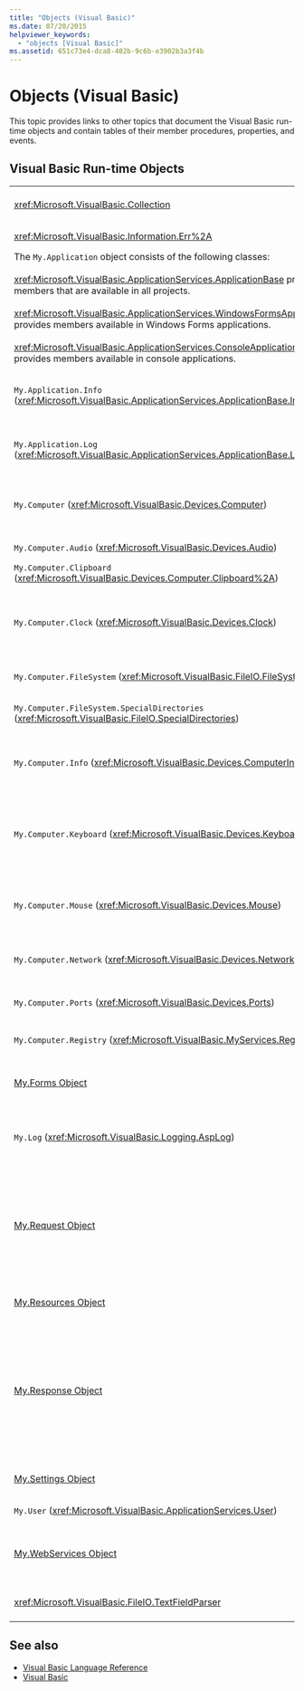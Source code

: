 ```yaml
---
title: "Objects (Visual Basic)"
ms.date: 07/20/2015
helpviewer_keywords: 
  - "objects [Visual Basic]"
ms.assetid: 651c73e4-dca8-402b-9c6b-e3902b3a3f4b
---
```

# Objects (Visual Basic)
This topic provides links to other topics that document the Visual Basic run-time objects and contain tables of their member procedures, properties, and events.  
  
## Visual Basic Run-time Objects  
  
|||  
|---|---|  
|<xref:Microsoft.VisualBasic.Collection>|Provides a convenient way to see a related group of items as a single object.|  
|<xref:Microsoft.VisualBasic.Information.Err%2A>|Contains information about run-time errors.|  
|The `My.Application` object consists of the following classes:<br /><br /> <xref:Microsoft.VisualBasic.ApplicationServices.ApplicationBase> provides members that are available in all projects.<br /><br /> <xref:Microsoft.VisualBasic.ApplicationServices.WindowsFormsApplicationBase> provides members available in Windows Forms applications.<br /><br /> <xref:Microsoft.VisualBasic.ApplicationServices.ConsoleApplicationBase> provides members available in console applications.|Provides data that is associated only with the current application or DLL. No system-level information can be altered with `My.Application`.<br /><br /> Some members are available only for Windows Forms or console applications.|  
|`My.Application.Info` (<xref:Microsoft.VisualBasic.ApplicationServices.ApplicationBase.Info%2A>)|Provides properties for getting the information about an application, such as the version number, description, loaded assemblies, and so on.|  
|`My.Application.Log` (<xref:Microsoft.VisualBasic.ApplicationServices.ApplicationBase.Log%2A>)|Provides a property and methods to write event and exception information to the application's log listeners.|  
|`My.Computer` (<xref:Microsoft.VisualBasic.Devices.Computer>)|Provides properties for manipulating computer components such as audio, the clock, the keyboard, the file system, and so on.|  
|`My.Computer.Audio` (<xref:Microsoft.VisualBasic.Devices.Audio>)|Provides methods for playing sounds.|  
|`My.Computer.Clipboard` (<xref:Microsoft.VisualBasic.Devices.Computer.Clipboard%2A>)|Provides methods for manipulating the Clipboard.|  
|`My.Computer.Clock` (<xref:Microsoft.VisualBasic.Devices.Clock>)|Provides properties for accessing the current local time and Universal Coordinated Time (equivalent to Greenwich Mean Time) from the system clock.|  
|`My.Computer.FileSystem` (<xref:Microsoft.VisualBasic.FileIO.FileSystem>)|Provides properties and methods for working with drives, files, and directories.|  
|`My.Computer.FileSystem.SpecialDirectories` (<xref:Microsoft.VisualBasic.FileIO.SpecialDirectories>)|Provides properties for accessing commonly referenced directories.|  
|`My.Computer.Info` (<xref:Microsoft.VisualBasic.Devices.ComputerInfo>)|Provides properties for getting information about the computer's memory, loaded assemblies, name, and operating system.|  
|`My.Computer.Keyboard` (<xref:Microsoft.VisualBasic.Devices.Keyboard>)|Provides properties for accessing the current state of the keyboard, such as what keys are currently pressed, and provides a method to send keystrokes to the active window.|  
|`My.Computer.Mouse` (<xref:Microsoft.VisualBasic.Devices.Mouse>)|Provides properties for getting information about the format and configuration of the mouse that is installed on the local computer.|  
|`My.Computer.Network` (<xref:Microsoft.VisualBasic.Devices.Network>)|Provides a property, an event, and methods for interacting with the network to which the computer is connected.|  
|`My.Computer.Ports` (<xref:Microsoft.VisualBasic.Devices.Ports>)|Provides a property and a method for accessing the computer's serial ports.|  
|`My.Computer.Registry` (<xref:Microsoft.VisualBasic.MyServices.RegistryProxy>)|Provides properties and methods for manipulating the registry.|  
|[My.Forms Object](../../../visual-basic/language-reference/objects/my-forms-object.md)|Provides properties for accessing an instance of each Windows Form declared in the current project.|  
|`My.Log` (<xref:Microsoft.VisualBasic.Logging.AspLog>)|Provides a property and methods for writing event and exception information to the application's log listeners for Web applications.|  
|[My.Request Object](../../../visual-basic/language-reference/objects/my-request-object.md)|Gets the <xref:System.Web.HttpRequest> object for the requested page. The `My.Request` object contains information about the current HTTP request.<br /><br /> The `My.Request` object is available only for ASP.NET applications.|  
|[My.Resources Object](../../../visual-basic/language-reference/objects/my-resources-object.md)|Provides properties and classes for accessing an application's resources.|  
|[My.Response Object](../../../visual-basic/language-reference/objects/my-response-object.md)|Gets the <xref:System.Web.HttpResponse> object that is associated with the <xref:System.Web.UI.Page>. This object allows you to send HTTP response data to a client and contains information about that response.<br /><br /> The `My.Response` object is available only for ASP.NET applications.|  
|[My.Settings Object](../../../visual-basic/language-reference/objects/my-settings-object.md)|Provides properties and methods for accessing an application's settings.|  
|`My.User` (<xref:Microsoft.VisualBasic.ApplicationServices.User>)|Provides access to information about the current user.|  
|[My.WebServices Object](../../../visual-basic/language-reference/objects/my-webservices-object.md)|Provides properties for creating and accessing a single instance of each Web service that is referenced by the current project.|  
|<xref:Microsoft.VisualBasic.FileIO.TextFieldParser>|Provides methods and properties for parsing structured text files.|  
  
## See also

- [Visual Basic Language Reference](../../../visual-basic/language-reference/index.md)
- [Visual Basic](../../../visual-basic/index.md)
